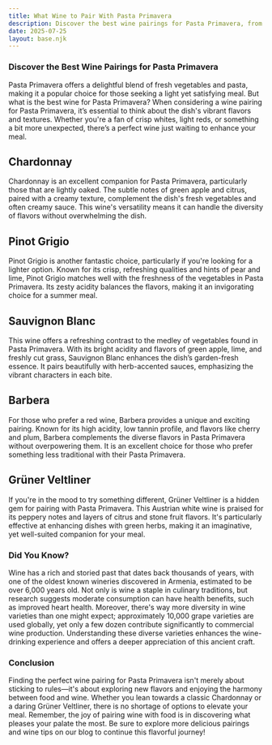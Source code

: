 ```yaml
---
title: What Wine to Pair With Pasta Primavera
description: Discover the best wine pairings for Pasta Primavera, from bold reds to crisp whites.
date: 2025-07-25
layout: base.njk
---
```


### Discover the Best Wine Pairings for Pasta Primavera

Pasta Primavera offers a delightful blend of fresh vegetables and pasta, making it a popular choice for those seeking a light yet satisfying meal. But what is the best wine for Pasta Primavera? When considering a wine pairing for Pasta Primavera, it’s essential to think about the dish's vibrant flavors and textures. Whether you're a fan of crisp whites, light reds, or something a bit more unexpected, there’s a perfect wine just waiting to enhance your meal.

## Chardonnay

Chardonnay is an excellent companion for Pasta Primavera, particularly those that are lightly oaked. The subtle notes of green apple and citrus, paired with a creamy texture, complement the dish's fresh vegetables and often creamy sauce. This wine's versatility means it can handle the diversity of flavors without overwhelming the dish.

## Pinot Grigio

Pinot Grigio is another fantastic choice, particularly if you're looking for a lighter option. Known for its crisp, refreshing qualities and hints of pear and lime, Pinot Grigio matches well with the freshness of the vegetables in Pasta Primavera. Its zesty acidity balances the flavors, making it an invigorating choice for a summer meal.

## Sauvignon Blanc

This wine offers a refreshing contrast to the medley of vegetables found in Pasta Primavera. With its bright acidity and flavors of green apple, lime, and freshly cut grass, Sauvignon Blanc enhances the dish’s garden-fresh essence. It pairs beautifully with herb-accented sauces, emphasizing the vibrant characters in each bite.

## Barbera

For those who prefer a red wine, Barbera provides a unique and exciting pairing. Known for its high acidity, low tannin profile, and flavors like cherry and plum, Barbera complements the diverse flavors in Pasta Primavera without overpowering them. It is an excellent choice for those who prefer something less traditional with their Pasta Primavera.

## Grüner Veltliner

If you're in the mood to try something different, Grüner Veltliner is a hidden gem for pairing with Pasta Primavera. This Austrian white wine is praised for its peppery notes and layers of citrus and stone fruit flavors. It's particularly effective at enhancing dishes with green herbs, making it an imaginative, yet well-suited companion for your meal.

### Did You Know?

Wine has a rich and storied past that dates back thousands of years, with one of the oldest known wineries discovered in Armenia, estimated to be over 6,000 years old. Not only is wine a staple in culinary traditions, but research suggests moderate consumption can have health benefits, such as improved heart health. Moreover, there's way more diversity in wine varieties than one might expect; approximately 10,000 grape varieties are used globally, yet only a few dozen contribute significantly to commercial wine production. Understanding these diverse varieties enhances the wine-drinking experience and offers a deeper appreciation of this ancient craft.

### Conclusion

Finding the perfect wine pairing for Pasta Primavera isn't merely about sticking to rules—it's about exploring new flavors and enjoying the harmony between food and wine. Whether you lean towards a classic Chardonnay or a daring Grüner Veltliner, there is no shortage of options to elevate your meal. Remember, the joy of pairing wine with food is in discovering what pleases your palate the most. Be sure to explore more delicious pairings and wine tips on our blog to continue this flavorful journey!
